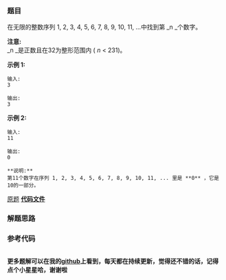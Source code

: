### 题目
在无限的整数序列 1, 2, 3, 4, 5, 6, 7, 8, 9, 10, 11, ...中找到第  _n  _个数字。

**注意:**  
_n  _是正数且在32为整形范围内 (  _n_ < 231)。

**示例 1:**

    
    
    输入:
    3
    
    输出:
    3
    

**示例 2:**

    
    
    输入:
    11
    
    输出:
    0
    
    **说明:**
    第11个数字在序列 1, 2, 3, 4, 5, 6, 7, 8, 9, 10, 11, ... 里是 **0** ，它是10的一部分。
    

[原题](https://leetcode-cn.com/problems/nth-digit/)    **[代码文件]()**


### 解题思路




### 参考代码

```go


```




**更多题解可以在我的[github](https://github.com/LZH139/leetcode_Go)上看到，每天都在持续更新，觉得还不错的话，记得点个小星星哈，谢谢啦**
